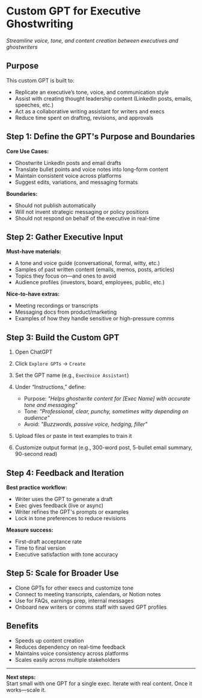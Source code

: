 # Custom GPT for Executive Ghostwriting  
*Streamline voice, tone, and content creation between executives and ghostwriters*

## Purpose  
This custom GPT is built to:
- Replicate an executive’s tone, voice, and communication style
- Assist with creating thought leadership content (LinkedIn posts, emails, speeches, etc.)
- Act as a collaborative writing assistant for writers and execs
- Reduce time spent on drafting, revisions, and approvals

## Step 1: Define the GPT's Purpose and Boundaries  

**Core Use Cases:**  
- Ghostwrite LinkedIn posts and email drafts  
- Translate bullet points and voice notes into long-form content  
- Maintain consistent voice across platforms  
- Suggest edits, variations, and messaging formats

**Boundaries:**  
- Should not publish automatically  
- Will not invent strategic messaging or policy positions  
- Should not respond on behalf of the executive in real-time  

## Step 2: Gather Executive Input  

**Must-have materials:**  
- A tone and voice guide (conversational, formal, witty, etc.)  
- Samples of past written content (emails, memos, posts, articles)  
- Topics they focus on—and ones to avoid  
- Audience profiles (investors, board, employees, public, etc.)

**Nice-to-have extras:**  
- Meeting recordings or transcripts  
- Messaging docs from product/marketing  
- Examples of how they handle sensitive or high-pressure comms  

## Step 3: Build the Custom GPT  

1. Open ChatGPT  
2. Click `Explore GPTs` → `Create`  
3. Set the GPT name (e.g., `ExecVoice Assistant`)  
4. Under “Instructions,” define:
   - Purpose: *"Helps ghostwrite content for [Exec Name] with accurate tone and messaging"*
   - Tone: *"Professional, clear, punchy, sometimes witty depending on audience"*
   - Avoid: *"Buzzwords, passive voice, hedging, filler"*

5. Upload files or paste in text examples to train it  
6. Customize output format (e.g., 300-word post, 5-bullet email summary, 90-second read)

## Step 4: Feedback and Iteration  

**Best practice workflow:**  
- Writer uses the GPT to generate a draft  
- Exec gives feedback (live or async)  
- Writer refines the GPT's prompts or examples  
- Lock in tone preferences to reduce revisions

**Measure success:**  
- First-draft acceptance rate  
- Time to final version  
- Executive satisfaction with tone accuracy  

## Step 5: Scale for Broader Use  

- Clone GPTs for other execs and customize tone  
- Connect to meeting transcripts, calendars, or Notion notes  
- Use for FAQs, earnings prep, internal messages  
- Onboard new writers or comms staff with saved GPT profiles

## Benefits  

- Speeds up content creation  
- Reduces dependency on real-time feedback  
- Maintains voice consistency across platforms  
- Scales easily across multiple stakeholders  

---

**Next steps:**  
Start small with one GPT for a single exec. Iterate with real content. Once it works—scale it.

